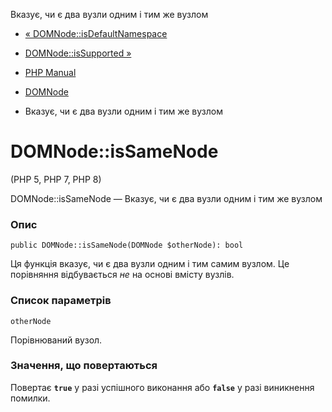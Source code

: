 Вказує, чи є два вузли одним і тим же вузлом

-   [« DOMNode::isDefaultNamespace](domnode.isdefaultnamespace.html)
    
-   [DOMNode::isSupported »](domnode.issupported.html)
    
-   [PHP Manual](index.html)
    
-   [DOMNode](class.domnode.html)
    
-   Вказує, чи є два вузли одним і тим же вузлом
    

# DOMNode::isSameNode

(PHP 5, PHP 7, PHP 8)

DOMNode::isSameNode — Вказує, чи є два вузли одним і тим же вузлом

### Опис

```methodsynopsis
public DOMNode::isSameNode(DOMNode $otherNode): bool
```

Ця функція вказує, чи є два вузли одним і тим самим вузлом. Це порівняння відбувається *не* на основі вмісту вузлів.

### Список параметрів

`otherNode`

Порівнюваний вузол.

### Значення, що повертаються

Повертає **`true`** у разі успішного виконання або **`false`** у разі виникнення помилки.